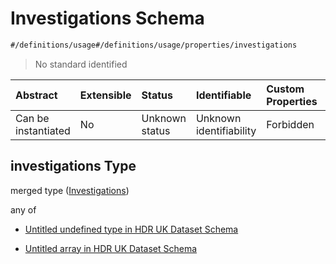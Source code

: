 # Investigations Schema

```txt
#/definitions/usage#/definitions/usage/properties/investigations
```



> No standard identified

| Abstract            | Extensible | Status         | Identifiable            | Custom Properties | Additional Properties | Access Restrictions | Defined In                                                                                        |
| :------------------ | :--------- | :------------- | :---------------------- | :---------------- | :-------------------- | :------------------ | :------------------------------------------------------------------------------------------------ |
| Can be instantiated | No         | Unknown status | Unknown identifiability | Forbidden         | Allowed               | none                | [dataset.schema.json*](../../../schema/dataset/latest/dataset.schema.json "open original schema") |

## investigations Type

merged type ([Investigations](dataset-definitions-usage-properties-investigations.md))

any of

*   [Untitled undefined type in HDR UK Dataset Schema](dataset-definitions-usage-properties-investigations-anyof-0.md "check type definition")

*   [Untitled array in HDR UK Dataset Schema](dataset-definitions-usage-properties-investigations-anyof-1.md "check type definition")
